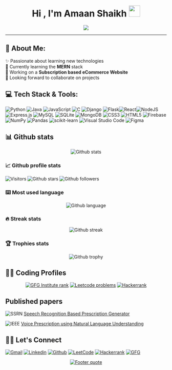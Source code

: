 <h1 align="center">Hi , I'm Amaan Shaikh <img src="https://media.giphy.com/media/hvRJCLFzcasrR4ia7z/giphy.gif" width="35"></h1>
<p align="center">
  <a href="https://github.com/DenverCoder1/readme-typing-svg"><img src="https://readme-typing-svg.herokuapp.com?lines=Computer+Engineering+Student;Aspiring+Full+Stack+Developer;Always%20learning%20new%20things&center=true&width=500&height=50"></a>
</p>
<hr/>

## 💫 About Me:
✨ Passionate about learning new technologies<br>🌱 Currently learning the <b>MERN</b> stack<br>🔭 Working on a <b>Subscription based eCommerce Website</b><br>👯 Looking forward to collaborate on projects<br>

## 💻 Tech Stack & Tools:
![Python](https://img.shields.io/badge/python-3670A0?style=for-the-badge&logo=python&logoColor=ffdd54)
![Java](https://img.shields.io/badge/java-%23ED8B00.svg?style=for-the-badge&logo=java&logoColor=white) ![JavaScript](https://img.shields.io/badge/javascript-%23323330.svg?style=for-the-badge&logo=javascript&logoColor=%23F7DF1E) ![C](https://img.shields.io/badge/c-%2300599C.svg?style=for-the-badge&logo=c&logoColor=white) ![Django](https://img.shields.io/badge/django-%23092E20.svg?style=for-the-badge&logo=django&logoColor=white) ![Flask](https://img.shields.io/badge/flask-%23000.svg?style=for-the-badge&logo=flask&logoColor=white)![React](https://img.shields.io/badge/react-%2320232a.svg?style=for-the-badge&logo=react&logoColor=%2361DAFB)![NodeJS](https://img.shields.io/badge/node.js-6DA55F?style=for-the-badge&logo=node.js&logoColor=white) ![Express.js](https://img.shields.io/badge/express.js-%23404d59.svg?style=for-the-badge&logo=express&logoColor=%2361DAFB) ![MySQL](https://img.shields.io/badge/mysql-%2300f.svg?style=for-the-badge&logo=mysql&logoColor=white) ![SQLite](https://img.shields.io/badge/sqlite-%2307405e.svg?style=for-the-badge&logo=sqlite&logoColor=white) ![MongoDB](https://img.shields.io/badge/MongoDB-%234ea94b.svg?style=for-the-badge&logo=mongodb&logoColor=white) ![CSS3](https://img.shields.io/badge/css3-%231572B6.svg?style=for-the-badge&logo=css3&logoColor=white) ![HTML5](https://img.shields.io/badge/html5-%23E34F26.svg?style=for-the-badge&logo=html5&logoColor=white)
![Firebase](https://img.shields.io/badge/firebase-%23039BE5.svg?style=for-the-badge&logo=firebase) ![NumPy](https://img.shields.io/badge/numpy-%23013243.svg?style=for-the-badge&logo=numpy&logoColor=white) ![Pandas](https://img.shields.io/badge/pandas-%23150458.svg?style=for-the-badge&logo=pandas&logoColor=white) ![scikit-learn](https://img.shields.io/badge/scikit--learn-%23F7931E.svg?style=for-the-badge&logo=scikit-learn&logoColor=white) ![Visual Studio Code](https://img.shields.io/badge/Visual%20Studio%20Code-0078d7.svg?style=for-the-badge&logo=visual-studio-code&logoColor=white) ![Figma](https://img.shields.io/badge/figma-%23F24E1E.svg?style=for-the-badge&logo=figma&logoColor=white)  
## 📊 Github stats
<div align="center">

  <a>![Github stats][github-stats]</a>

</div>

### 📈 Github profile stats
![Visitors][visitors-badge]
![Github stars][github-stars-shield]
![Github followers][github-followers-shield]



### ⌨️ Most used language
<div align="center">

  <a>![Github language][github-language]</a>

</div>

### 🔥 Streak stats
<div align="center">

  <a>![Github streak][github-streak]</a>

</div>

### 🏆 Trophies stats
<div align="center">

  <a>![Github trophy][github-trophy]</a>

</div>

## 👨‍💻 Coding Profiles  
<div align="center">

  <a href="">[![GFG Institute rank][gfg-rank-shield]][gfg-url]</a>
  <a href="">[![Leetcode problems][leetcode-problems-badge]][leetcode-url]</a>
  <a href="">[![Hackerrank][hackerrank-shield]][hackerrank-url]</a>

</div>

## Published papers
![SSRN][ssrn-shield] [Speech Recognition Based Prescription Generator][ssrn-paper-url]  

![IEEE][ieee-shield] [Voice Prescription using Natural Language Understanding][ieee-paper-url]

## 🙋‍♂️ Let's Connect
[![Gmail][gmail-shield]][gmail-url]
[![Linkedin][linkedin-shield]][linkedin-url]
[![Github][github-shield]][github-url]
[![LeetCode][leetcode-shield]][leetcode-url]
[![Hackerrank][hackerrank-shield]][hackerrank-url]
[![GFG][gfg-shield]][gfg-url]
<br>

<div align="center">

  <a href="https://github.com/Amaan6674">![Footer quote][quote-url]</a>

</div>

<!-- MARKDOWN LINKS & IMAGES -->
[visitors-badge]: https://visitor-badge.glitch.me/badge?page_id=Amaan6674
[github-stars-shield]: https://img.shields.io/github/stars/Amaan6674?style=social
[github-followers-shield]: https://img.shields.io/github/followers/Amaan6674?style=social
[github-language]: https://github-readme-stats.vercel.app/api/top-langs/?username=Amaan6674&theme=algolia
[github-streak]: https://github-readme-streak-stats.herokuapp.com/?user=Amaan6674&theme=algolia
[github-trophy]: https://github-profile-trophy.vercel.app/?username=Amaan6674&theme=algolia
[github-stats]: https://github-readme-stats.vercel.app/api?username=Amaan6674&theme=algolia&show_icons=true&include_all_commits=false&count_private=true&cache_seconds=7200
[leetcode-problems-badge]: https://badges.peiyuan.ch/leetcode/Amaan330/solved?color=orange&logo=leetcode
[gfg-rank-shield]: https://img.shields.io/badge/Institute%20Rank-22-green?labelColor=white&logo=geeksforgeeks&style=flat
[leetcode-url]: https://leetcode.com/Amaan330
[gfg-url]: https://auth.geeksforgeeks.org/user/amaanshaf0ev
[hackerrank-shield]: https://img.shields.io/badge/-Amaan%20Shaikh-black?style=flat&logo=hackerrank
[hackerrank-url]: https://www.hackerrank.com/amaanshaikh6674
[ssrn-shield]: https://img.shields.io/badge/-SSRN-informational?style=flat&logo=ssrn&logoColor=darkblue&color=white
[ssrn-paper-url]: https://papers.ssrn.com/sol3/papers.cfm?abstract_id=3867738
[ieee-shield]: https://img.shields.io/badge/IEEE-informational?style=flat&logo=ieee
[ieee-paper-url]: https://ieeexplore.ieee.org/document/9807998
[quote-url]: https://quotes-github-readme.vercel.app/api?type=horizontal&theme=radical
[gmail-shield]: https://img.shields.io/badge/-Amaan%20Shaikh-grey?style=flat&logo=gmail
[gmail-url]: mailto:amaanshaikh6674@gmail.com
[linkedin-shield]: https://img.shields.io/badge/-Amaan%20Shaikh-blue?style=flat&logo=linkedin&logoColor=white
[linkedin-url]: https://www.linkedin.com/in/amaan330
[github-shield]: https://img.shields.io/badge/-Amaan%20Shaikh-black?style=flat&logo=github
[linkedin-shield]: https://img.shields.io/badge/-Amaan%20Shaikh-blue?style=flat&logo=linkedin&logoColor=white
[github-shield]: https://img.shields.io/badge/-Amaan%20Shaikh-black?style=flat&logo=github
[quote-url]: https://quotes-github-readme.vercel.app/api?type=horizontal&theme=algolia
[leetcode-shield]: https://img.shields.io/badge/-Amaan%20Shaikh-grey?style=flat&logo=leetcode
[gfg-shield]: https://img.shields.io/badge/-Amaan%20Shaikh-darkgreen?style=flat&labelColor=white&logo=geeksforgeeks
[gfg-url]: https://auth.geeksforgeeks.org/user/amaanshaf0ev
[github-url]: https://github.com/Amaan6674
